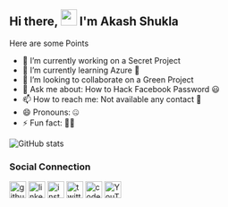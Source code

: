 ## Hi there, <img src="https://github.com/TheDudeThatCode/TheDudeThatCode/blob/master/Assets/Hi.gif" width="29px"> I'm Akash Shukla 

Here are some Points 

- 🔭 I’m currently working on a Secret Project
- 🌱 I’m currently learning Azure 🥱
- 👯 I’m looking to collaborate on a Green Project
- 💬 Ask me about: How to Hack Facebook Password 😃
- 📫 How to reach me: Not available any contact 🤯
- 😄 Pronouns: 🤐
- ⚡ Fun fact: 🥱😴

<!--- [![Akash's github activity graph](https://activity-graph.herokuapp.com/graph?username=theakashshukla&theme=xcode)](https://git.io/starlightknown)
  <p align="center"> --->
![GitHub stats](https://github-readme-stats.vercel.app/api?username=theakashshukla&show_icons=true&hide_border=true)

### Social Connection 

[<img src='https://cdn.jsdelivr.net/npm/simple-icons@3.0.1/icons/github.svg' alt='github' height='30'>](https://github.com/theakashshukla)  [<img src='https://cdn.jsdelivr.net/npm/simple-icons@3.0.1/icons/linkedin.svg' alt='linkedin' height='30'>](https://www.linkedin.com/in/theakashshukla/)  [<img src='https://cdn.jsdelivr.net/npm/simple-icons@3.0.1/icons/instagram.svg' alt='instagram' height='30'>](https://www.instagram.com/theakashshukla/)  [<img src='https://cdn.jsdelivr.net/npm/simple-icons@3.0.1/icons/twitter.svg' alt='twitter' height='30'>](https://twitter.com/the_akashshukla)  [<img src='https://cdn.jsdelivr.net/npm/simple-icons@3.0.1/icons/codepen.svg' alt='codepen' height='30'>](https://codepen.io/theakashshukla)  [<img src='https://cdn.jsdelivr.net/npm/simple-icons@3.0.1/icons/youtube.svg' alt='YouTube' height='30'>](https://www.youtube.com/c/akashshukla/?sub_confirmation=1)  
